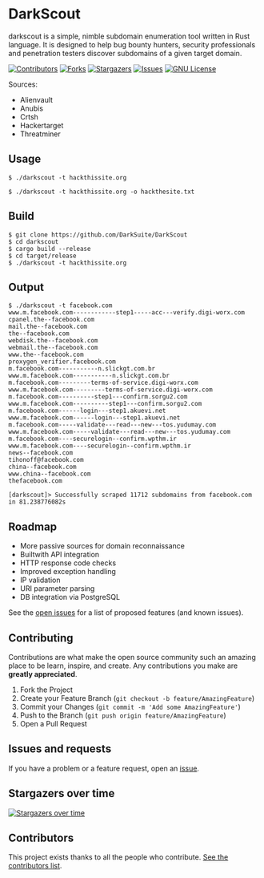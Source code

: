 # DarkScout
darkscout is a simple, nimble subdomain enumeration tool written in Rust language. It is designed to help bug bounty hunters, security professionals and penetration testers discover subdomains of a given target domain.

<!-- PROJECT SHIELDS -->
<!--
*** I'm using markdown "reference style" links for readability.
*** Reference links are enclosed in brackets [ ] instead of parentheses ( ).
*** See the bottom of this document for the declaration of the reference variables
*** for contributors-url, forks-url, etc. This is an optional, concise syntax you may use.
*** https://www.markdownguide.org/basic-syntax/#reference-style-links
-->
[![Contributors][contributors-shield]][contributors-url]
[![Forks][forks-shield]][forks-url]
[![Stargazers][stars-shield]][stars-url]
[![Issues][issues-shield]][issues-url]
[![GNU License][license-shield]][license-url]

Sources:
- Alienvault
- Anubis
- Crtsh
- Hackertarget
- Threatminer

<!-- ROADMAP -->
## Usage
```console
$ ./darkscout -t hackthissite.org
```
```console
$ ./darkscout -t hackthissite.org -o hackthesite.txt
```

<!-- ROADMAP -->
## Build
```console
$ git clone https://github.com/DarkSuite/DarkScout
$ cd darkscout
$ cargo build --release
$ cd target/release
$ ./darkscout -t hackthissite.org
```

<!-- ROADMAP -->
## Output
```console
$ ./darkscout -t facebook.com
www.m.facebook.com------------step1-----acc---verify.digi-worx.com
cpanel.the--facebook.com
mail.the--facebook.com
the--facebook.com
webdisk.the--facebook.com
webmail.the--facebook.com
www.the--facebook.com
proxygen_verifier.facebook.com
m.facebook.com-----------n.slickgt.com.br
www.m.facebook.com-----------n.slickgt.com.br
m.facebook.com---------terms-of-service.digi-worx.com
www.m.facebook.com---------terms-of-service.digi-worx.com
m.facebook.com----------step1---confirm.sorgu2.com
www.m.facebook.com----------step1---confirm.sorgu2.com
m.facebook.com------login---step1.akuevi.net
www.m.facebook.com------login---step1.akuevi.net
m.facebook.com-----validate---read---new---tos.yudumay.com
www.m.facebook.com-----validate---read---new---tos.yudumay.com
m.facebook.com----securelogin--confirm.wpthm.ir
www.m.facebook.com----securelogin--confirm.wpthm.ir
news--facebook.com
tihonoff@facebook.com
china--facebook.com
www.china--facebook.com
thefacebook.com

[darkscout]> Successfully scraped 11712 subdomains from facebook.com in 81.238776082s
```

<!-- ROADMAP -->
## Roadmap

* More passive sources for domain reconnaissance
* Builtwith API integration
* HTTP response code checks
* Improved exception handling
* IP validation
* URI parameter parsing
* DB integration via PostgreSQL

See the [open issues](https://github.com/DarkSuite/DarkScout/issues) for a list of proposed features (and known issues).

<!-- CONTRIBUTING -->
## Contributing

Contributions are what make the open source community such an amazing place to be learn, inspire, and create. Any contributions you make are **greatly appreciated**.

1. Fork the Project
2. Create your Feature Branch (`git checkout -b feature/AmazingFeature`)
3. Commit your Changes (`git commit -m 'Add some AmazingFeature'`)
4. Push to the Branch (`git push origin feature/AmazingFeature`)
5. Open a Pull Request

<!-- ISSUES AND REQUESTS -->
## Issues and requests

If you have a problem or a feature request, open an [issue](https://github.com/DarkSuite/DarkScout/issues).

<!-- STARGAZERS -->

## Stargazers over time

[![Stargazers over time](https://starchart.cc/DarkSuite/DarkScout.svg)](https://starchart.cc/DarkSuite/DarkScout)

<!-- CONTRIBUTORS -->
## Contributors
This project exists thanks to all the people who contribute. [See the contributors list](https://github.com/DarkSuite/DarkScout/graphs/contributors).

<!-- MARKDOWN LINKS & IMAGES -->
<!-- https://www.markdownguide.org/basic-syntax/#reference-style-links -->
[contributors-shield]: https://img.shields.io/github/contributors/DarkSuite/DarkScout.svg?style=for-the-badge
[contributors-url]: https://github.com/DarkSuite/DarkScout/graphs/contributors
[forks-shield]: https://img.shields.io/github/forks/DarkSuite/DarkScout.svg?style=for-the-badge
[forks-url]: https://github.com/DarkSuite/DarkScout/network/members
[stars-shield]: https://img.shields.io/github/stars/DarkSuite/DarkScout.svg?style=for-the-badge
[stars-url]: https://github.com/DarkSuite/DarkScout/stargazers
[issues-shield]: https://img.shields.io/github/issues/DarkSuite/DarkScout.svg?style=for-the-badge
[issues-url]: https://github.com/DarkSuite/DarkScout/issues
[license-shield]: https://img.shields.io/github/license/DarkSuite/DarkScout.svg?style=for-the-badge
[license-url]: https://github.com/DarkSuite/DarkScout/blob/master/LICENSE.txt
